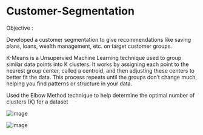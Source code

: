 # Customer-Segmentation

Objective :

Developed a customer segmentation to give recommendations like saving plans, loans, wealth management, etc. on target customer groups.

K-Means is a Unsupervied Machine Learning technique used to group similar data points into K clusters. It works by assigning each point to the nearest group center, called a centroid, and then adjusting these centers to better fit the data. This process repeats until the groups don’t change much, helping you find patterns or structure in your data.

Used the Elbow Method technique to help determine the optimal number of clusters (K) for a dataset

  ![image](https://github.com/user-attachments/assets/c80ac415-2bd6-46a7-afbf-8a2ca4fe3e36)


![image](https://github.com/user-attachments/assets/d7e73fc1-c8af-4e6f-8a40-df9c080e4312)
